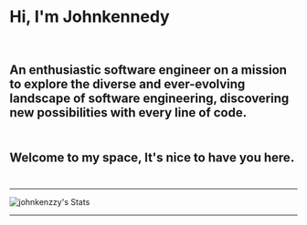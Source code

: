 # Hi, I'm Johnkennedy <br><br>

## An enthusiastic software engineer on a mission to explore the diverse and ever-evolving landscape of software engineering, discovering new possibilities with every line of code.<br><br>

## Welcome to my space, It's nice to have you here.<br><br>

---

![johnkenzzy's Stats](https://github-readme-stats.vercel.app/api?username=johnkenzzy&theme=cobalt&show_icons=true&hide_border=true&count_private=true)

---
